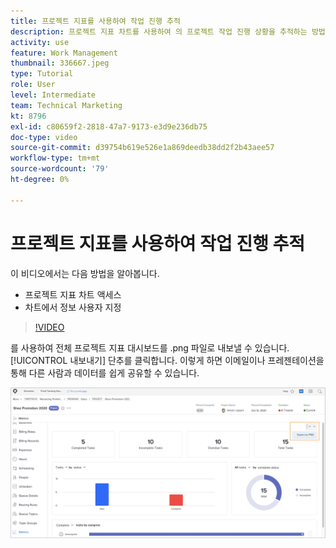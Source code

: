 ```yaml
---
title: 프로젝트 지표를 사용하여 작업 진행 추적
description: 프로젝트 지표 차트를 사용하여 의 프로젝트 작업 진행 상황을 추적하는 방법에 대해 알아보기 [!DNL  Workfront].
activity: use
feature: Work Management
thumbnail: 336667.jpeg
type: Tutorial
role: User
level: Intermediate
team: Technical Marketing
kt: 8796
exl-id: c80659f2-2818-47a7-9173-e3d9e236db75
doc-type: video
source-git-commit: d39754b619e526e1a869deedb38dd2f2b43aee57
workflow-type: tm+mt
source-wordcount: '79'
ht-degree: 0%

---
```


# 프로젝트 지표를 사용하여 작업 진행 추적

이 비디오에서는 다음 방법을 알아봅니다.

* 프로젝트 지표 차트 액세스
* 차트에서 정보 사용자 지정

>[!VIDEO](https://video.tv.adobe.com/v/336667/?quality=12)

를 사용하여 전체 프로젝트 지표 대시보드를 .png 파일로 내보낼 수 있습니다. [!UICONTROL 내보내기] 단추를 클릭합니다. 이렇게 하면 이메일이나 프레젠테이션을 통해 다른 사람과 데이터를 쉽게 공유할 수 있습니다.

![내보낸 프로젝트 지표 페이지](assets/planner-fund-metrics-export.png)

<!---
Overview of project metrics
--->
